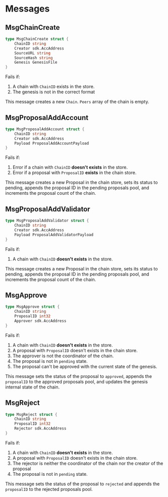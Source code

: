 <!--
order: 2
-->

# Messages

## MsgChainCreate

```go
type MsgChainCreate struct {
	ChainID string
	Creator sdk.AccAddress
	SourceURL string
	SourceHash string
	Genesis GenesisFile
}
```

Fails if:

1. A chain with `ChainID` exists in the store.
2. The genesis is not in the correct format

This message creates a new `Chain`. `Peers` array of the chain is empty.

## MsgProposalAddAccount

```go
type MsgProposalAddAccount struct {
	ChainID string
	Creator sdk.AccAddress
	Payload ProposalAddAccountPayload
}
```

Fails if:

1. Error if a chain with `ChainID` **doesn't exists** in the store.
2. Error if a proposal with `ProposalID` **exists** in the chain store.

This message creates a new Proposal in the chain store, sets its status to pending, appends the proposal ID in the pending proposals pool, and increments the proposal count of the chain.

## MsgProposalAddValidator

```go
type MsgProposalAddValidator struct {
	ChainID string
	Creator sdk.AccAddress
	Payload ProposalAddValidatorPayload
}
```

Fails if:

1. A chain with `ChainID` **doesn't exists** in the store.

This message creates a new Proposal in the chain store, sets its status to pending, appends the proposal ID in the pending proposals pool, and increments the proposal count of the chain.

## MsgApprove

```go
type MsgApprove struct {
	ChainID string
	ProposalID int32
	Approver sdk.AccAddress
}
```

Fails if:

1. A chain with `ChainID` **doesn't exists** in the store.
2. A proposal with `ProposalID` doesn't exists in the chain store.
3. The approver is not the coordinator of the chain.
4. The proposal is not in `pending` state.
5. The proposal can't be approved with the current state of the genesis.

This message sets the status of the proposal to `approved`, appends the `proposalID` to the approved proposals pool, and updates the genesis internal state of the chain.

## MsgReject

```go
type MsgReject struct {
	ChainID string
	ProposalID int32
	Rejector sdk.AccAddress
}
```

Fails if:

1. A chain with `ChainID` **doesn't exists** in the store.
2. A proposal with `ProposalID` doesn't exists in the chain store.
3. The rejector is neither the coordinator of the chain nor the creator of the proposal
4. The proposal is not in `pending` state.

This message sets the status of the proposal to `rejected` and appends the `proposalID` to the rejected proposals pool.